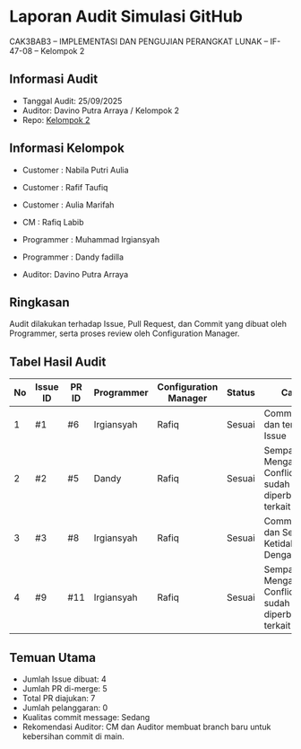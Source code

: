 # Laporan Audit Simulasi GitHub
CAK3BAB3 – IMPLEMENTASI DAN PENGUJIAN PERANGKAT LUNAK – IF-47-08 – Kelompok 2

## Informasi Audit
- Tanggal Audit: 25/09/2025
- Auditor: Davino Putra Arraya / Kelompok 2
- Repo: [Kelompok 2](README.md)

## Informasi Kelompok
- Customer : Nabila Putri Aulia
- Customer : Rafif Taufiq
- Customer : Aulia Marifah

- CM : Rafiq Labib

- Programmer : Muhammad Irgiansyah
- Programmer : Dandy fadilla
  
- Auditor: Davino Putra Arraya

## Ringkasan
Audit dilakukan terhadap Issue, Pull Request, dan Commit yang dibuat oleh Programmer, serta proses review oleh Configuration Manager.

## Tabel Hasil Audit
| No | Issue ID | PR ID | Programmer | Configuration Manager | Status       | Catatan                                                                 |
|----|----------|-------|------------|-----------------------|--------------|-------------------------------------------------------------------------|
| 1  | #1       | #6    | Irgiansyah | Rafiq                 | Sesuai       | Commit rapi dan terkait Issue                                           |
| 2  | #2       | #5    | Dandy      | Rafiq                 | Sesuai       | Sempat Mengalami Conflict tetapi sudah diperbaiki dan terkait Issue     |
| 3  | #3       | #8    | Irgiansyah | Rafiq                 | Sesuai       | Commit rapi dan Sedikit Ketidaksesuaian Dengan Issue                    |
| 4  | #9       | #11    | Irgiansyah | Rafiq                 | Sesuai       | Sempat Mengalami Conflict tetapi sudah diperbaiki dan terkait Issue     |

## Temuan Utama
- Jumlah Issue dibuat: 4
- Jumlah PR di-merge: 5
- Total PR diajukan: 7
- Jumlah pelanggaran: 0
- Kualitas commit message: Sedang
- Rekomendasi Auditor: CM dan Auditor membuat branch baru untuk kebersihan commit di main.

